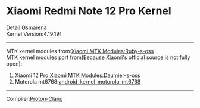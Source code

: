 # Xiaomi Redmi Note 12 Pro Kernel  
Detail:[Gsmarena](https://www.gsmarena.com/xiaomi_redmi_note_12_pro-11955.php)  
Kernel Version:4.19.191  
***  
MTK kernel modules from:[Xiaomi MTK Modules:Ruby-s-oss](https://github.com/MiCode/MTK_kernel_modules/tree/ruby-s-oss)  
MTK kernel modules port from(Because Xiaomi's official source is not fully open):  
1. Xiaomi 12 Pro:[Xiaomi MTK Modules:Daumier-s-oss](https://github.com/MiCode/MTK_kernel_modules/tree/daumier-s-oss)  
2. Motorola mt6768:[android_kernel_motorola_mt6768](https://github.com/moto-common/android_kernel_motorola_mt6768)  
***
Compiler:[Proton-Clang](https://github.com/kdrag0n/proton-clang)  
